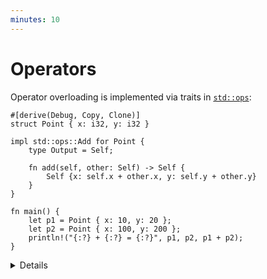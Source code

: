 ```yaml
---
minutes: 10
---
```


# Operators

Operator overloading is implemented via traits in [`std::ops`][1]:

```rust,editable
#[derive(Debug, Copy, Clone)]
struct Point { x: i32, y: i32 }

impl std::ops::Add for Point {
    type Output = Self;

    fn add(self, other: Self) -> Self {
        Self {x: self.x + other.x, y: self.y + other.y}
    }
}

fn main() {
    let p1 = Point { x: 10, y: 20 };
    let p2 = Point { x: 100, y: 200 };
    println!("{:?} + {:?} = {:?}", p1, p2, p1 + p2);
}
```

<details>

Discussion points:

* You could implement `Add` for `&Point`. In which situations is that useful?
    * Answer: `Add:add` consumes `self`. If type `T` for which you are
        overloading the operator is not `Copy`, you should consider overloading
        the operator for `&T` as well. This avoids unnecessary cloning on the
        call site.
* Why is `Output` an associated type? Could it be made a type parameter of the method?
    * Short answer: Function type parameters are controlled by the caller, but
        associated types (like `Output`) are controlled by the implementer of a
        trait.
* You could implement `Add` for two different types, e.g.
  `impl Add<(i32, i32)> for Point` would add a tuple to a `Point`.

</details>

[1]: https://doc.rust-lang.org/std/ops/index.html
